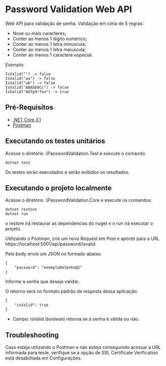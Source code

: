 # Password Validation Web API

Web API para validação de senha.
Validação em cima de 5 regras:
* Nove ou mais caracteres;
* Conter ao menos 1 dígito numérico;
* Conter ao menos 1 letra minuscula;
* Conter ao menos 1 letra maiuscula;
* Conter ao menos 1 caractere especial.

Exemplo:
```
IsValid("") -> false
IsValid("aa") -> false
IsValid("ab") -> false
IsValid("AAAbbbCc") -> false
IsValid("AbTp9!foo") -> true
```

## Pré-Requisitos

* [.NET Core 3.1](https://dotnet.microsoft.com/download)
* [Postman](https://www.postman.com/)

## Executando os testes unitários

Acesse o diretório .\PasswordValidation.Test e execute o comando:

```
dotnet test
```

Os testes serão executados e serão exibidos os resultados.

## Executando o projeto localmente

Acesse o diretório .\PasswordValidation.Core e execute os comandos:

```
dotnet restore
dotnet run
```

o restore irá restaurar as dependencias do nuget e o run irá executar o projeto.

Utilizando o Postman, crie um novo Request em Post e aponte para a URL https://localhost:5001/api/password/isvalid.


Pelo body envie um JSON no formado abaixo:

```
{
	"password": "exemploDeSenha@1"
}
```
Informe a senha que deseja validar.

O retorno será no formato padrão de resposta dessa aplicação:

```
{
    "isValid": true
}
```
* Campo: isValid (boolean) retorna se a senha é válida ou não.

## Troubleshooting

Caso esteja utilizando o Postman e não esteja conseguindo acessar a URL informada para teste, verifique se a opção de 
SSL Certificate Verification está desabilitada em Configurações.